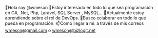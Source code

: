 👋Hola soy @wmeson
👀Estoy interesado en todo lo que sea programación en C#, .Net, Php, Laravel, SQL Server , MySQL...
🌱Actualmente estoy aprendiendo sobre el rol de DevOps.
💞️Busco colaborar en todo lo que pueda en programación.
📫Como llegar a mi: a través de mis correos wmeson@gmail.com o wmeson@bizlogit.net
